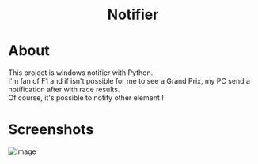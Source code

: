 <h1 align="center">
  <br>
  Notifier
  <br>
</h1>

# About

This project is windows notifier with Python.<br> 
I'm fan of F1 and if isn't possible for me to see a Grand Prix, my PC send a notification after with race results.<br> 
Of course, it's possible to notify other element !

# Screenshots
![image](https://github.com/EpYpaY/Notifier/assets/122013216/3f28a883-e348-49f2-ae09-cd9e43d155c1)

